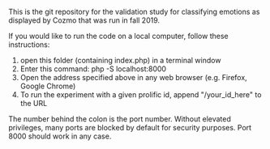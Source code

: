 This is the git repository for the validation study for classifying emotions as displayed by Cozmo that was run in fall 2019.

If you would like to run the code on a local computer, follow these instructions:

1) open this folder (containing index.php) in a terminal window
2) Enter this command: php -S localhost:8000
3) Open the address specified above in any web browser (e.g. Firefox, Google Chrome)
4) To run the experiment with a given prolific id, append "/your_id_here" to the URL

The number behind the colon is the port number. Without elevated privileges, many ports are blocked by default for security purposes. Port 8000 should work in any case.
